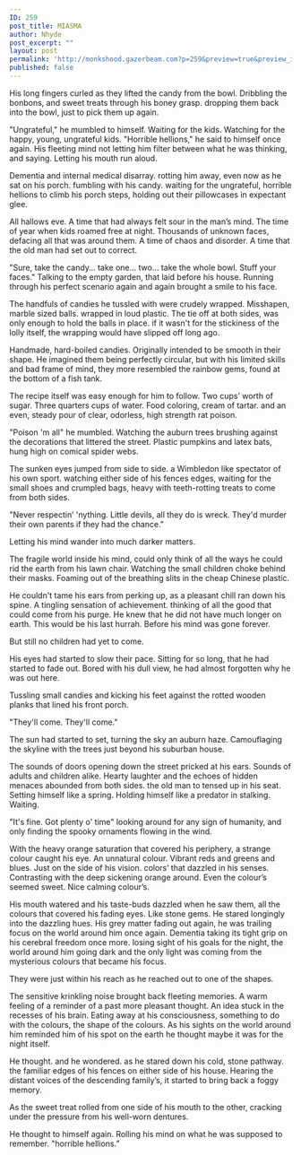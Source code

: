 ```yaml
---
ID: 259
post_title: MIASMA
author: Nhyde
post_excerpt: ""
layout: post
permalink: 'http://monkshood.gazerbeam.com?p=259&preview=true&preview_id=259'
published: false
---
```

His long fingers curled as they lifted the candy from the bowl. Dribbling the bonbons, and sweet treats through his boney grasp. dropping them back into the bowl, just to pick them up again.

"Ungrateful," he mumbled to himself. Waiting for the kids. Watching for the happy, young, ungrateful kids. "Horrible hellions," he said to himself once again. His fleeting mind not letting him filter between what he was thinking, and saying. Letting his mouth run aloud.

Dementia and internal medical disarray. rotting him away, even now as he sat on his porch. fumbling with his candy. waiting for the ungrateful, horrible hellions to climb his porch steps, holding out their pillowcases in expectant glee.

All hallows eve. A time that had always felt sour in the man’s mind. The time of year when kids roamed free at night. Thousands of unknown faces, defacing all that was around them. A time of chaos and disorder. A time that the old man had set out to correct.

"Sure, take the candy… take one… two… take the whole bowl. Stuff your faces." Talking to the empty garden, that laid before his house. Running through his perfect scenario again and again brought a smile to his face.

The handfuls of candies he tussled with were crudely wrapped. Misshapen, marble sized balls. wrapped in loud plastic. The tie off at both sides, was only enough to hold the balls in place. if it wasn't for the stickiness of the lolly itself, the wrapping would have slipped off long ago.

Handmade, hard-boiled candies. Originally intended to be smooth in their shape. He imagined them being perfectly circular, but with his limited skills and bad frame of mind, they more resembled the rainbow gems, found at the bottom of a fish tank.

The recipe itself was easy enough for him to follow. Two cups’ worth of sugar. Three quarters cups of water. Food coloring, cream of tartar. and an even, steady pour of clear, odorless, high strength rat poison.

"Poison 'm all" he mumbled. Watching the auburn trees brushing against the decorations that littered the street. Plastic pumpkins and latex bats, hung high on comical spider webs.

The sunken eyes jumped from side to side. a Wimbledon like spectator of his own sport. watching either side of his fences edges, waiting for the small shoes and crumpled bags, heavy with teeth-rotting treats to come from both sides.

"Never respectin’ 'nything. Little devils, all they do is wreck. They'd murder their own parents if they had the chance."

Letting his mind wander into much darker matters.

The fragile world inside his mind, could only think of all the ways he could rid the earth from his lawn chair. Watching the small children choke behind their masks. Foaming out of the breathing slits in the cheap Chinese plastic.

He couldn't tame his ears from perking up, as a pleasant chill ran down his spine. A tingling sensation of achievement. thinking of all the good that could come from his purge. He knew that he did not have much longer on earth. This would be his last hurrah. Before his mind was gone forever.

But still no children had yet to come.

His eyes had started to slow their pace. Sitting for so long, that he had started to fade out. Bored with his dull view, he had almost forgotten why he was out here.

Tussling small candies and kicking his feet against the rotted wooden planks that lined his front porch.

"They'll come. They'll come."

The sun had started to set, turning the sky an auburn haze. Camouflaging the skyline with the trees just beyond his suburban house.

The sounds of doors opening down the street pricked at his ears. Sounds of adults and children alike. Hearty laughter and the echoes of hidden menaces abounded from both sides. the old man to tensed up in his seat. Setting himself like a spring. Holding himself like a predator in stalking. Waiting.

"It's fine. Got plenty o' time" looking around for any sign of humanity, and only finding the spooky ornaments flowing in the wind.

With the heavy orange saturation that covered his periphery, a strange colour caught his eye. An unnatural colour. Vibrant reds and greens and blues. Just on the side of his vision. colors’ that dazzled in his senses. Contrasting with the deep sickening orange around. Even the colour’s seemed sweet. Nice calming colour’s.

His mouth watered and his taste-buds dazzled when he saw them, all the colours that covered his fading eyes. Like stone gems. He stared longingly into the dazzling hues. His grey matter fading out again, he was trailing focus on the world around him once again. Dementia taking its tight grip on his cerebral freedom once more. losing sight of his goals for the night, the world around him going dark and the only light was coming from the mysterious colours that became his focus.

They were just within his reach as he reached out to one of the shapes.

The sensitive krinkling noise brought back fleeting memories. A warm feeling of a reminder of a past more pleasant thought. An idea stuck in the recesses of his brain. Eating away at his consciousness, something to do with the colours, the shape of the colours. As his sights on the world around him reminded him of his spot on the earth he thought maybe it was for the night itself.

He thought. and he wondered. as he stared down his cold, stone pathway. the familiar edges of his fences on either side of his house. Hearing the distant voices of the descending family’s, it started to bring back a foggy memory.

As the sweet treat rolled from one side of his mouth to the other, cracking under the pressure from his well-worn dentures.

He thought to himself again. Rolling his mind on what he was supposed to remember. "horrible hellions.”